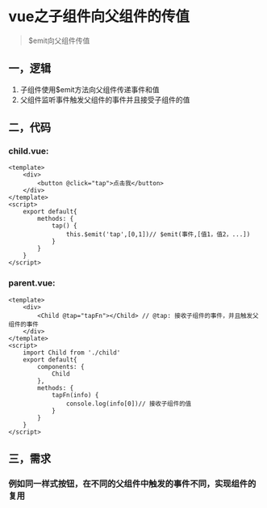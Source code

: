 # vue之子组件向父组件的传值
> $emit向父组件传值

## 一，逻辑
1. 子组件使用$emit方法向父组件传递事件和值
2. 父组件监听事件触发父组件的事件并且接受子组件的值

## 二，代码
### child.vue:
```
<template>
    <div>
        <button @click="tap">点击我</button>    
    </div>
</template>
<script>
    export default{
        methods: {
            tap() {
                this.$emit('tap',[0,1])// $emit(事件,[值1，值2，...])
            }
        }
    }
</script>
```

### parent.vue:
```
<template>
    <div>
        <Child @tap="tapFn"></Child> // @tap: 接收子组件的事件，并且触发父组件的事件
    </div>
</template>
<script>
    import Child from './child'
    export default{
        components: {
            Child
        },
        methods: {
            tapFn(info) {
                console.log(info[0])// 接收子组件的值
            }
        }
    }
</script>

```
## 三，需求
### 例如同一样式按钮，在不同的父组件中触发的事件不同，实现组件的复用

